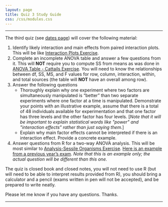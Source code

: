 ```yaml
---
layout: page
title: Quiz 3 Study Guide
css: /css/modules.css
---
```


----

The third quiz (see [dates page](../Dates-Current)) will cover the following material:

1. Identify likely interaction and main effects from paired interaction plots. This will be like [Interaction Plots Exercise](../../modules/Anova-2Way/Ex_AOV2Plots). 
1. Complete an incomplete ANOVA table and answer a few questions from it. This will **NOT** require you to compute SS from means as was done in [ANOVA Table - Cattails Exercise](../../modules/Anova-2Way/Ex_AOV2Cattails). You will need to know the relationships between df, SS, MS, and F values for row, column, interaction, within, and total sources (the table will **NOT** have an overall among row).
1. Answer the following questions
    * Thoroughly explain why one experiment where two factors are simultaneously manipulated is “better” than two separate experiments where one factor at a time is manipulated. Demonstrate your points with an illustrative example, assume that there is a total of 48 individuals available for experimentation and that one factor has three levels and the other factor has four levels. [*Note that it will be important to explain statistical words like "power" and "interaction effects" rather than just saying them.*]
    * Explain why main factor effects cannot be interpreted if there is an interaction effect. Provide a concrete example.
1. Answer questions from R for a two-way ANOVA analysis. This will be most similar to [Analysis-Sessile Organisms Exercise](../../modules/Anova-2Way/Ex_AOV2Sessile). [Here is an example from a previous year’s exam](Q3_Example.pdf). *Note that this is an example only; the actual question will be different than this one.*

The quiz is closed book and closed notes, you will not need to use R (but will need to be able to interpret results provided from R), you should bring a calculator and a pencil (exams written in pen will not be accepted), and be prepared to write neatly.

Please let me know if you have any questions. Thanks.

----
